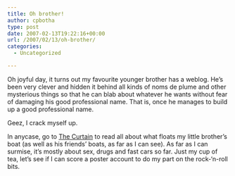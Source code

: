 ```yaml
---
title: Oh brother!
author: cpbotha
type: post
date: 2007-02-13T19:22:16+00:00
url: /2007/02/13/oh-brother/
categories:
  - Uncategorized

---
```

Oh joyful day, it turns out my favourite younger brother has a weblog. He&#8217;s been very clever and hidden it behind all kinds of noms de plume and other mysterious things so that he can blab about whatever he wants without fear of damaging his good professional name. That is, once he manages to build up a good professional name.

Geez, I crack myself up.

In anycase, go to [The Curtain][1] to read all about what floats my little brother&#8217;s boat (as well as his friends&#8217; boats, as far as I can see). As far as I can surmise, it&#8217;s mostly about sex, drugs and fast cars so far. Just my cup of tea, let&#8217;s see if I can score a poster account to do my part on the rock-&#8216;n-roll bits.

 [1]: http://www.thecurtain.co.za/
